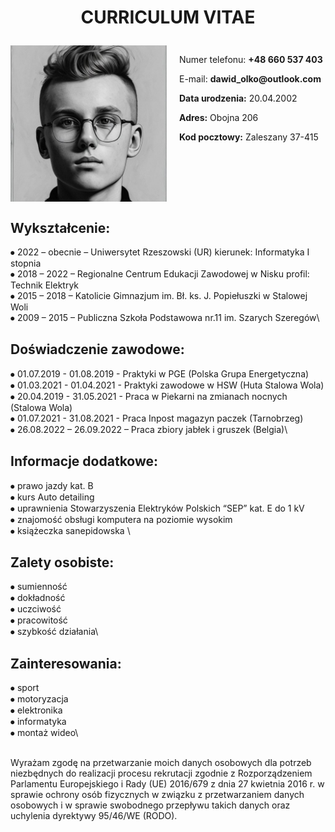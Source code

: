 # <p align="center">CURRICULUM VITAE</p>

<div style="display: flex; align-items: flex-start;">
  <img src="Portret.jpg" alt="Dawid Olko" width="250" style="margin-right: 20px;"> 
  <div>
    <p>Numer telefonu: <strong>+48 660 537 403</strong></p>
    <p>E-mail: <strong>dawid_olko@outlook.com</strong></p>
    <p><strong>Data urodzenia:</strong> 20.04.2002</p>
    <p><strong>Adres:</strong> Obojna 206</p>
    <p><strong>Kod pocztowy:</strong> Zaleszany 37-415</p>
  </div>
</div>

## **Wykształcenie:**
⦁ 2022 – obecnie – Uniwersytet Rzeszowski (UR) kierunek: Informatyka I stopnia\
⦁ 2018 – 2022 – Regionalne Centrum Edukacji Zawodowej w Nisku profil: Technik Elektryk\
⦁ 2015 – 2018 – Katolicie Gimnazjum im. Bł. ks. J. Popiełuszki w Stalowej Woli\
⦁ 2009 – 2015 – Publiczna Szkoła Podstawowa nr.11 im. Szarych Szeregów\

## **Doświadczenie zawodowe:**
⦁ 01.07.2019 - 01.08.2019   - Praktyki w PGE (Polska Grupa Energetyczna)\
⦁ 01.03.2021 - 01.04.2021   - Praktyki zawodowe w HSW (Huta Stalowa Wola)\
⦁ 20.04.2019 - 31.05.2021   - Praca w Piekarni na zmianach nocnych (Stalowa Wola)\
⦁ 01.07.2021 - 31.08.2021   -  Praca Inpost magazyn paczek (Tarnobrzeg)\
⦁ 26.08.2022 – 26.09.2022 – Praca zbiory jabłek i gruszek (Belgia)\

## **Informacje dodatkowe:**
⦁ prawo jazdy kat. B\
⦁ kurs Auto detailing \
⦁ uprawnienia Stowarzyszenia Elektryków Polskich “SEP” kat. E do 1 kV \
⦁ znajomość obsługi komputera na poziomie wysokim\
⦁ książeczka sanepidowska \

## **Zalety osobiste:**
⦁ sumienność \
⦁ dokładność \
⦁ uczciwość  \
⦁ pracowitość \
⦁ szybkość działania\

## **Zainteresowania:**
⦁ sport\
⦁ motoryzacja \
⦁ elektronika\
⦁ informatyka \
⦁ montaż wideo\

##  
Wyrażam zgodę na przetwarzanie moich danych osobowych dla potrzeb niezbędnych do realizacji procesu rekrutacji zgodnie z Rozporządzeniem Parlamentu Europejskiego i Rady (UE) 2016/679 z dnia 27 kwietnia 2016 r. w sprawie ochrony osób fizycznych w związku z przetwarzaniem danych osobowych i w sprawie swobodnego przepływu takich danych oraz uchylenia dyrektywy 95/46/WE (RODO).
